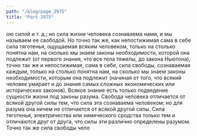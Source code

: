 ```yaml
---
path: "/blog/page_2975"
title: "Part 2975"
---
```


ою силой и т. д.; но сила жизни человека сознаваема нами, и мы называем ее свободой.
Но точно так же, как непостижимая сама в себе сила тяготенья, ощущаемая всяким человеком, только на столько понятна нам, на сколько мы знаем законы необходимости, которой она подлежит (от первого знания, что все тела тяжелы, до закона Ньютона), точно так же и непостижимая, сама в себе, сила свободы, сознаваемая каждым, только на столько понятна нам, на сколько мы знаем законы необходимости, которым она подлежит (начиная от того, что всякий человек умирает и до знания самых сложных экономических или исторических законов).
Всякое знание есть только подведение сущности жизни под законы разума.
Свобода человека отличается от всякой другой силы тем, что сила эта сознаваема человеком; но для разума она ничем не отличается от всякой другой силы. Сила тяготенья, электричества или химического сродства только тем и отличаются друг от друга, что силы эти различно определены разумом. Точно так же сила свободы чело

